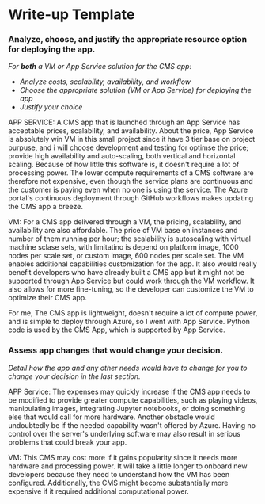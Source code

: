 # Write-up Template

### Analyze, choose, and justify the appropriate resource option for deploying the app.

*For **both** a VM or App Service solution for the CMS app:*
- *Analyze costs, scalability, availability, and workflow*
- *Choose the appropriate solution (VM or App Service) for deploying the app*
- *Justify your choice*

APP SERVICE: A CMS app that is launched through an App Service has
acceptable prices, scalability, and availability. About the price, App Service is absolutely win VM in this small project since it have 3 tier base on project purpuse, and i will choose development and testing for optimse the price; provide high availability and auto-scaling, both vertical and horizontal scaling. Because of how little this software is, it doesn't require a lot of processing power. The lower compute requirements of a CMS software are therefore not expensive, even though the service plans are continuous and the customer is paying even when no one is using the service. The Azure portal's continuous deployment through GitHub workflows makes updating the CMS app a breeze.

VM: For a CMS app delivered through a VM, the pricing, scalability, and availability are also affordable. The price of VM base on instances and number of them running per hour; the scalability is autoscaling with virtual machine sclase sets, with limitatino is depend on platform image, 1000 nodes per scale set, or custom image, 600 nodes per scale set. The VM enables additional capabilities customization for the app. It also would really benefit developers who have already built a CMS app but it might not be supported through App Service but could work through the VM workflow. It also allows for more fine-tuning, so the developer can customize the VM to optimize their CMS app.

For me, The CMS app is lightweight, doesn't require a lot of compute power, and is simple to deploy through Azure, so I went with App Service. Python code is used by the CMS App, which is supported by App Service. 

### Assess app changes that would change your decision.

*Detail how the app and any other needs would have to change for you to change your decision in the last section.* 

APP Service: The expenses may quickly increase if the CMS app needs to be modified to provide greater compute capabilities, such as playing videos, manipulating images, integrating Jupyter notebooks, or doing something else that would call for more hardware. Another obstacle would undoubtedly be if the needed capability wasn't offered by Azure. Having no control over the server's underlying software may also result in serious problems that could break your app.

VM: This CMS may cost more if it gains popularity since it needs more hardware and processing power. It will take a little longer to onboard new developers because they need to understand how the VM has been configured. Additionally, the CMS might become substantially more expensive if it required additional computational power.
